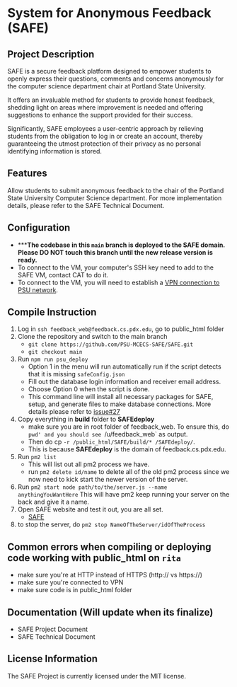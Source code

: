 # System for Anonymous Feedback (SAFE)

## Project Description
SAFE is a secure feedback platform designed to empower students to openly express their questions, comments and concerns anonymously for the computer science department chair at Portland State University.

It offers an invaluable method for students to provide honest feedback, shedding light on areas where improvement is needed and offering suggestions to enhance the support provided for their success.

Significantly, SAFE employees a user-centric approach by relieving students from the obligation to log in or create an account, thereby guaranteeing the utmost protection of their privacy as no personal identifying information is stored.

## Features
Allow students to submit anonymous feedback to the chair of the Portland State University Computer Science department. 
For more implementation details, please refer to the SAFE Technical Document.

## Configuration
   - *****The codebase in this `main` branch is deployed to the SAFE domain. Please DO NOT touch this branch until the new release version is ready.**
   - To connect to the VM, your computer's SSH key need to add to the SAFE VM, contact CAT to do it.
   - To connect to the VM, you will need to establish a [VPN connection to PSU network](https://cat.pdx.edu/services/network/vpn-services/). 

## Compile Instruction
1. Log in `ssh feedback_web@feedback.cs.pdx.edu`, go to public_html folder
2. Clone the repository and switch to the main branch 
      - `git clone https://github.com/PSU-MCECS-SAFE/SAFE.git`
      - `git checkout main`
3. Run `npm run psu_deploy`
      - Option 1 in the menu will run automatically run if the script detects that it is missing `safeConfig.json`
      - Fill out the database login information and receiver email address.
      - Choose Option 0 when the script is done.
      - This command line will install all necessary packages for SAFE, setup, and generate files to make database connections. More details please refer to [issue#27](https://github.com/PSU-MCECS-SAFE/SAFE/issues/27#issue-1697069201)
4. Copy everything in **build** folder to **SAFEdeploy** 
      - make sure you are in root folder of feedback_web. To ensure this, do `pwd' and you should see `/u/feedback_web` as output.
      - Then do cp `-r /public_html/SAFE/build/* /SAFEdeploy/`.
      - This is because **SAFEdeploy** is the domain of feedback.cs.pdx.edu.
5. Run `pm2 list`
      - This will list out all pm2 process we have.
      - run `pm2 delete id/name` to delete all of the old pm2 process since we now need to kick start the newer version of the server.
6. Run `pm2 start node path/to/the/server.js --name anythingYouWantHere` This will have pm2 keep running your server on the back and give it a name.
7. Open SAFE website and test it out, you are all set.
      - [SAFE](https://feedback.cs.pdx.edu/)
8. to stop the server, do `pm2 stop NameOfTheServer/idOfTheProcess`


## Common errors when compiling or deploying code working with public_html on `rita`
- make sure you're at HTTP instead of HTTPS (http:// vs https://)
- make sure you're connected to VPN
- make sure code is in public_html folder

## Documentation (Will update when its finalize)
- SAFE Project Document
- SAFE Technical Document

## License Information
The SAFE Project is currently licensed under the MIT license.
